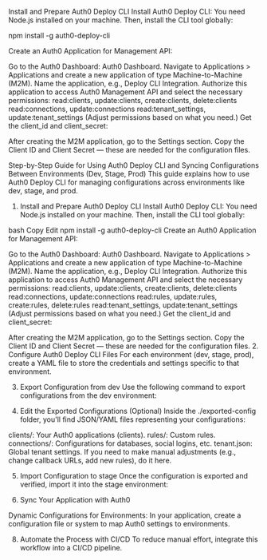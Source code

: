  Install and Prepare Auth0 Deploy CLI
Install Auth0 Deploy CLI: You need Node.js installed on your machine. Then, install the CLI tool globally:

npm install -g auth0-deploy-cli


Create an Auth0 Application for Management API:

Go to the Auth0 Dashboard: Auth0 Dashboard.
Navigate to Applications > Applications and create a new application of type Machine-to-Machine (M2M).
Name the application, e.g., Deploy CLI Integration.
Authorize this application to access Auth0 Management API and select the necessary permissions:
read:clients, update:clients, create:clients, delete:clients
read:connections, update:connections
read:tenant_settings, update:tenant_settings
(Adjust permissions based on what you need.)
Get the client_id and client_secret:

After creating the M2M application, go to the Settings section.
Copy the Client ID and Client Secret — these are needed for the configuration files.


Step-by-Step Guide for Using Auth0 Deploy CLI and Syncing Configurations Between Environments (Dev, Stage, Prod)
This guide explains how to use Auth0 Deploy CLI for managing configurations across environments like dev, stage, and prod.

1. Install and Prepare Auth0 Deploy CLI
Install Auth0 Deploy CLI: You need Node.js installed on your machine. Then, install the CLI tool globally:

bash
Copy
Edit
npm install -g auth0-deploy-cli
Create an Auth0 Application for Management API:

Go to the Auth0 Dashboard: Auth0 Dashboard.
Navigate to Applications > Applications and create a new application of type Machine-to-Machine (M2M).
Name the application, e.g., Deploy CLI Integration.
Authorize this application to access Auth0 Management API and select the necessary permissions:
read:clients, update:clients, create:clients, delete:clients
read:connections, update:connections
read:rules, update:rules, create:rules, delete:rules
read:tenant_settings, update:tenant_settings
(Adjust permissions based on what you need.)
Get the client_id and client_secret:

After creating the M2M application, go to the Settings section.
Copy the Client ID and Client Secret — these are needed for the configuration files.
2. Configure Auth0 Deploy CLI Files
For each environment (dev, stage, prod), create a YAML file to store the credentials and settings specific to that environment.

3. Export Configuration from dev
Use the following command to export configurations from the dev environment:

4. Edit the Exported Configurations (Optional)
Inside the ./exported-config folder, you'll find JSON/YAML files representing your configurations:

clients/: Your Auth0 applications (clients).
rules/: Custom rules.
connections/: Configurations for databases, social logins, etc.
tenant.json: Global tenant settings.
If you need to make manual adjustments (e.g., change callback URLs, add new rules), do it here.

5. Import Configuration to stage
Once the configuration is exported and verified, import it into the stage environment:

7. Sync Your Application with Auth0

Dynamic Configurations for Environments: In your application, create a configuration file or system to map Auth0 settings to environments.

8. Automate the Process with CI/CD
To reduce manual effort, integrate this workflow into a CI/CD pipeline.



